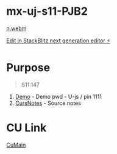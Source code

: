 # mx-uj-s11-PJB2

[n.webm](https://github.com/m0x0m0x/mx-uj-s11-PJB2/assets/123001669/46c04f62-ef60-41fc-8018-2e03382391e1)

[Edit in StackBlitz next generation editor ⚡️](https://stackblitz.com/~/github.com/m0x0m0x/mx-uj-s11-PJB2)

# Purpose

> S11:147

1. [Demo](https://banklist.netlify.app/) - Demo pwd - U-js / pin 1111
2. [CursNotes](https://github.com/m0x0m0x/m-ujs-v1/tree/main/cursa) - Source notes

# CU Link

[CuMain](https://github.com/jonasschmedtmann/complete-javascript-course)
